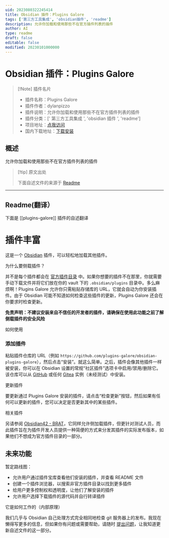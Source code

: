 ```yaml
---
uid: 2023080322245414
title: Obsidian 插件：Plugins Galore
tags: ['第三方工具集成', 'obsidian插件', 'readme']
description: 允许你加载和使用那些不在官方插件列表的插件
author: AI
type: readme
draft: false
editable: false
modified: 20230101000000
---
```


# Obsidian 插件：Plugins Galore

> [!Note] 插件名片
> - 插件名称：Plugins Galore
> - 插件作者：dylanpizzo
> - 插件说明：允许你加载和使用那些不在官方插件列表的插件
> - 插件分类：[' 第三方工具集成 ', 'obsidian 插件 ', 'readme']
> - 项目地址：[点我访问](https://github.com/dylanpizzo/obsidian-plugins-galore)
> - 国内下载地址：[下载安装](https://pkmer.cn/products/plugin/pluginMarket/?plugins-galore)

## 概述

允许你加载和使用那些不在官方插件列表的插件

> [!tip] 原文出处
>
>下面自述文件的来源于 [Readme](https://ghproxy.net/https://raw.githubusercontent.com/plugins-galore/obsidian-plugins-galore/main/README.md)
>

---

## Readme(翻译）

下面是 [[plugins-galore]] 插件的自述翻译

# 插件丰富

这是一个 [Obsidian](https://obsidian.md/) 插件，可以轻松地加载其他插件。

为什么要侧载插件？

并不是每个插件都会在 [官方插件目录](https://obsidian.md/plugins) 中。如果你想要的插件不在那里，你就需要手动下载文件并将它们放在你的 vault 下的 `.obsidian/plugins` 目录中。多么麻烦啊！Plugins Galore 允许你只需粘贴存储库的 URL，它就会自动为你安装插件。由于 Obsidian 可能不知道如何检查这些插件的更新，Plugins Galore 还会在你要求时检查更新。

**免责声明：不建议安装来自不信任的开发者的插件，请确保在使用此功能之前了解侧载插件的安全风险**

如何使用

### 添加插件

粘贴插件仓库的 URL（例如 `https://github.com/plugins-galore/obsidian-plugins-galore`），然后点击“安装”。就这么简单。之后，插件会像其他插件一样被安装，你可以在 Obsidian 设置的常规“社区插件”选项卡中启用/禁用/删除它。该仓库可以从 [GitHub](https://github.com/) 或任何 [Gitea](https://gitea.io/) 实例（未经测试）中安装。

更新插件

要更新通过 Plugins Galore 安装的插件，请点击“检查更新”按钮，然后如果有任何可以更新的插件，您可以决定是否更新其中的某些插件。

相关插件

另请参阅 [Obsidian42 - BRAT](https://github.com/TfTHacker/obsidian42-brat)，它同样允许侧加载插件，但更针对测试人员，而此插件旨在为插件开发人员提供一种简便的方式来分发其插件的实际发布版本，如果他们不想成为官方插件目录的一部分。

## 未来功能

暂定路线图：

- 允许用户通过插件宝库查看他们安装的插件，并查看 README 文件
- 创建一个插件浏览器，以搜索非官方插件目录以找到更多插件
- 给用户更多控制权和透明度，让他们了解安装的插件
- 允许用户选择下载插件的源代码并自行转译插件

它是如何工作的（内部原理）

我们几乎与 Obsidian 自己处理方式完全相同地检查 git 服务器上的发布。我现在懒得写更多的信息，但如果你有问题或需要帮助，请随时 [提出问题](https://github.com/plugins-galore/obsidian-plugins-galore/issues)，让我知道更新自述文件的这一部分。
